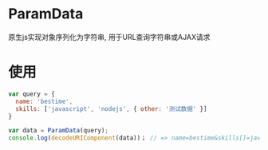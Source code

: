 # ParamData
原生js实现对象序列化为字符串, 用于URL查询字符串或AJAX请求

# 使用
```javascript
var query = {
  name: 'bestime',
  skills: ['javascript', 'nodejs', { other: '测试数据' }]
}

var data = ParamData(query); 
console.log(decodeURIComponent(data))； // => name=bestime&skills[]=javascript&skills[]=nodejs&skills[2][other]=测试数据
```
